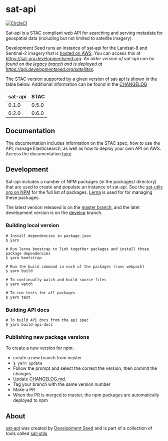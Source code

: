 # sat-api 

[![CircleCI](https://circleci.com/gh/sat-utils/sat-api.svg?style=svg)](https://circleci.com/gh/sat-utils/sat-api)

Sat-api is a STAC compliant web API for searching and serving metadata for geospatial data (including but not limited to satellite imagery).

Development Seed runs an instance of sat-api for the Landsat-8 and Sentinel-2 imagery that is [hosted on AWS](https://aws.amazon.com/earth/). You can access this at https://sat-api.developmentseed.org. *An older version of sat-api can be found on the [legacy branch](https://github.com/sat-utils/sat-api/tree/legacy) and is deployed at https://api.developmentseed.org/satellites.*

The STAC version supported by a given version of sat-api is shown in the table below. Additional information can be found in the [CHANGELOG](CHANGELOG.md)

| sat-api | STAC  |
| -------- | ----  |
| 0.1.0    | 0.5.0 |
| 0.2.0    | 0.6.0 |


## Documentation

The documentation includes information on the STAC spec, how to use the API, manage Elasticsearch, as well as how to deploy your own API on AWS. Access the documentation [here](docs)


## Development

Sat-api includes a number of NPM packages (in the packages/ directory) that are used to create and populate an instance of sat-api. See the [sat-utils org on NPM](https://www.npmjs.com/org/sat-utils) for the full list of packages. [Lerna](https://github.com/lerna/lerna) is used for for managing these packages.

The latest version released is on the [master branch](https://github.com/sat-utils/sat-api/tree/master), and the latet development version is on the [develop](https://github.com/sat-utils/sat-api/tree/develop) branch.

### Building local version

    # Install dependencies in package.json
    $ yarn

    # Run lerna boostrap to link together packages and install those package dependencies
    $ yarn bootstrap

    # Run the build command in each of the packages (runs webpack)
    $ yarn build

    # To continually watch and build source files
    $ yarn watch

    # To run tests for all packages
    $ yarn test

### Building API docs

    # To build API docs from the api spec
    $ yarn build-api-docs

### Publishing new package versions

To create a new version for npm:

- create a new branch from master
- `$ yarn update`
- Follow the prompt and select the correct the version, then commit the changes.
- Update [CHANGELOG.md](CHANGELOG.md).
- Tag your branch with the same version number
- Make a PR
- When the PR is merged to master, the npm packages are automatically deployed to npm


## About

[sat-api](https://github.com/sat-utils/sat-api) was created by [Development Seed](<http://developmentseed.org>) and is part of a collection of tools called [sat-utils](https://github.com/sat-utils).
